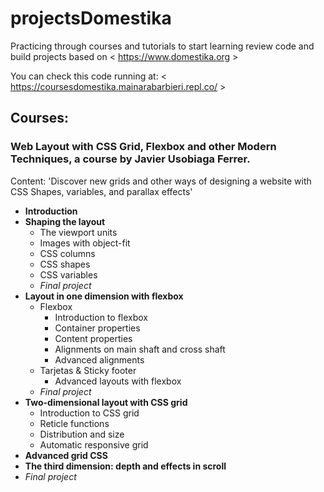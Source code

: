 # projectsDomestika
Practicing through courses and tutorials to start learning review code and build projects based on &lt; https://www.domestika.org &gt;

You can check this code running at: &lt; https://coursesdomestika.mainarabarbieri.repl.co/ &gt;

## Courses:
### Web Layout with CSS Grid, Flexbox and other Modern Techniques, a course by Javier Usobiaga Ferrer.

Content: 'Discover new grids and other ways of designing a website with CSS Shapes, variables, and parallax effects'
  - __Introduction__
  - __Shaping the layout__
    * The viewport units
    * Images with object-fit
    * CSS columns
    * CSS shapes
    * CSS variables
    * _Final project_
  - __Layout in one dimension with flexbox__
    * Flexbox
      * Introduction to flexbox
      * Container properties
      * Content properties
      * Alignments on main shaft and cross shaft
      * Advanced alignments
    * Tarjetas & Sticky footer
      * Advanced layouts with flexbox
    * _Final project_
  - __Two-dimensional layout with CSS grid__
    * Introduction to CSS grid
    * Reticle functions
    * Distribution and size
    * Automatic responsive grid
  - __Advanced grid CSS__
  - __The third dimension: depth and effects in scroll__
  - _Final project_